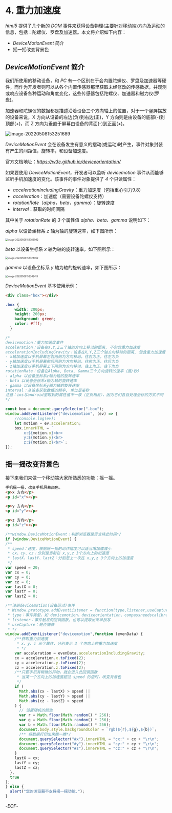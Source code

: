 # 4. 重力加速度

*html5* 提供了几个新的 *DOM* 事件来获得设备物理(主要针对移动端)方向及运动的信息，包括：陀螺仪、罗盘及加速器。本文将介绍如下内容：

- *DeviceMotionEvent* 简介
- 摇一摇改变背景色

## *DeviceMotionEvent* 简介

我们所使用的移动设备，和 *PC* 有一个区别在于会内置陀螺仪、罗盘及加速器等硬件，而作为开发者则可以从各个内置传感器那里获取未经修改的传感数据，并观测或响应设备各种运动和角度变化，这些传感器包括陀螺仪、加速器和磁力仪(罗盘)。

加速器和陀螺仪的数据都是描述沿着设备三个方向轴上的位置，对于一个竖屏摆放的设备来说，X 方向从设备的左边(负)到右边(正)，Y 方向则是由设备的底部(-)到顶部(+)，而 Z 方向为垂直于屏幕由设备的背面(-)到正面(+)。

![image-20220508153251689](https://xiejie-typora.oss-cn-chengdu.aliyuncs.com/2022-05-08-073252.png)

*DeviceMotionEvent* 会在设备发生有意义的摆动(或运动)时产生，事件对象封装有产生的间距值，旋转率，和设备加速度。

官方文档地址：*https://w3c.github.io/deviceorientation/*

如果要使用 *DeviceMotionEvent*，开发者可以监听 *devicemotion* 事件从而能够监听手机加速度的变化。该事件的事件对象提供了 *4* 个只读属性：

- *accelerationIncludingGravity*：重力加速度（包括重心引力9.8）
- *acceleration*：加速度（需要设备陀螺仪支持）
- *rotationRate*（*alpha，beta，gamma*）：旋转速度
- *interval*：获取的时间间隔

其中关于 *rotationRate* 的 *3* 个属性值 *alpha、beta、gamma* 说明如下：

*alpha* 以设备坐标系 *z* 轴为轴的旋转速率，如下图所示：

<img src="https://xiejie-typora.oss-cn-chengdu.aliyuncs.com/2022-05-08-073307.png" alt="image-20220508153306992" style="zoom:50%;" />

*beta* 以设备坐标系 *x* 轴为轴的旋转速率，如下图所示：

<img src="https://xiejie-typora.oss-cn-chengdu.aliyuncs.com/2022-05-08-073328.png" alt="image-20220508153328052" style="zoom:50%;" />

*gamma* 以设备坐标系 *y* 轴为轴的旋转速率，如下图所示：

<img src="https://xiejie-typora.oss-cn-chengdu.aliyuncs.com/2022-05-08-073345.png" alt="image-20220508153345413" style="zoom:50%;" />

*DeviceMotionEvent* 基本使用示例：

```html
<div class="box"></div>
```

```css
.box {
    width: 200px;
    height: 200px;
    background: green;
    color: #fff;
  }
```

```js
/*
devicemotion：重力加速度事件
acceleration：设备在X,Y,Z三个轴的方向上移动的距离, 不包含重力加速度
accelerationIncludingGravity：设备在X,Y,Z三个轴方向移动的距离, 包含重力加速度（重力加速度通常取值为9.8m/s的二次方）
- x轴加速度以手机屏幕左右两侧为方向移动，往右为正，往左为负
- y轴加速度以手机屏幕前后两侧为方向移动，往前为正，往后为负
- z轴加速度以手机屏幕上下两侧为方向移动，往上为正，往下为负
rotationRate：设备在Alpha, Beta, Gamma三个方向旋转的速率（度/秒）
- alpha 以设备坐标系z轴为轴的旋转速率
- beta 以设备坐标系x轴为轴的旋转速率
- gamma 以设备坐标系y轴为轴的旋转速率
interval：从设备获取数据的频率, 单位是毫秒
注意：ios与android里取到的属性值不一致（正负相反），因为它们各自处理坐标的方式不同
*/

const box = document.querySelector(".box");
window.addEventListener("devicemotion", (ev) => {
    //console.log(ev);
    let motion = ev.acceleration;
    box.innerHTML = `
    	x:${motion.x}<br>
    	y:${motion.y}<br>
    	z:${motion.z}<br>`;
});
```

## 摇一摇改变背景色

接下来我们来做一个移动端大家所熟悉的功能：摇一摇。

```html
手机摇一摇，改变手机屏幕颜色。
<p>x 方向</p>
<p id="x"></p>

<p>y 方向</p>
<p id="y"></p>

<p>z 方向</p>
<p id="z"></p>
```

```js
/**window.DeviceMotionEvent：判斷浏览器是否支持此时间*/
if (window.DeviceMotionEvent) {
/**
 * speed：速度，根据摇一摇的动作幅度可以适当增加或减小
 * cx、cy、cz：分别是当前在 x,y,z 3个方向上的加速度
 * lastX、lastY、lastZ：分别是上一次在 x,y,z 3个方向上的加速度
 */
var speed = 20;
var cx = 0;
var cy = 0;
var cz = 0;
var lastX = 0;
var lastY = 0;
var lastZ = 0;

/**注册devicemotion(设备运动)事件
 * Window.prototype.addEventListener = function(type,listener,useCapture)
 * type：事件类型，如 devicemotion、deviceorientation、compassneedscalibration 等
 * listener：事件触发的回调函数，也可以提取出来单独写
 * useCapture：是否捕获
 * */
window.addEventListener("devicemotion",function (evenData) {
    /**获取重力加速度
     * x、y、z 三个属性，分别表示 3 个方向上的重力加速度
     * */
    var acceleration = evenData.accelerationIncludingGravity;
    cx = acceleration.x.toFixed(2);
    cy = acceleration.y.toFixed(2);
    cz = acceleration.z.toFixed(2);
    /**只要手机有稍微的抖动，就会进入此回调函数
     * 当某一个方向上的加速度超过 speed 的值时，改变背景色
     */
    if (
      Math.abs(cx - lastX) > speed ||
      Math.abs(cy - lastY) > speed ||
      Math.abs(cz - lastZ) > speed
    ) {
      // 设置随机的颜色
      var r = Math.floor(Math.random() * 256);
      var g = Math.floor(Math.random() * 256);
      var b = Math.floor(Math.random() * 256);
      document.body.style.backgroundColor = `rgb(${r},${g},${b})`;
      /** 将数据打印出来瞧一瞧*/
      document.querySelector("#x").innerHTML = "cx:" + cx + "\r\n";
      document.querySelector("#y").innerHTML = "cy:" + cy + "\r\n";
      document.querySelector("#z").innerHTML = "cz:" + cz + "\r\n";
    }
    lastX = cx;
    lastY = cy;
    lastZ = cz;
  },
  true
);
} else {
  alert("您的浏览器不支持摇一摇功能.");
}
```

-*EOF*-